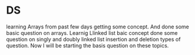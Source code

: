 # DS
learning Arrays from past few days getting some concept. And done some basic question on arrays.
Learnig Llinked list baic concept done some question on singly and doubly linked list insertion and deletion types of question.
Now I will be starting the basis question on these topics.
